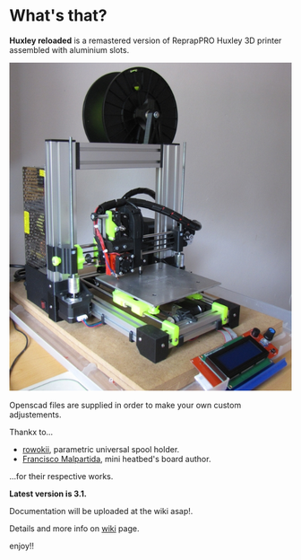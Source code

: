 # What's that?

**Huxley reloaded** is a remastered version of ReprapPRO Huxley 3D printer assembled with aluminium slots.

![Huxley i3 v.3.0](pics/huxley_i3_v31.JPG)

Openscad files are supplied in order to make your own custom adjustements.

Thankx to...

  * [rowokii](https://www.thingiverse.com/thing:767317), parametric universal spool holder.
  * [Francisco Malpartida](https://github.com/fmalpartida), mini heatbed's board author. 

...for their respective works.

**Latest version is 3.1.**

Documentation will be uploaded at the wiki asap!.


Details and more info on [wiki](https://github.com/isidorogv/Huxley-reloaded/wiki) page.



enjoy!!